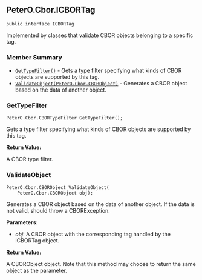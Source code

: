## PeterO.Cbor.ICBORTag

    public interface ICBORTag

Implemented by classes that validate CBOR objects belonging to a specific tag.

### Member Summary
* <code>[GetTypeFilter()](#GetTypeFilter)</code> - Gets a type filter specifying what kinds of CBOR objects are supported by this tag.
* <code>[ValidateObject(PeterO.Cbor.CBORObject)](#ValidateObject_PeterO_Cbor_CBORObject)</code> - Generates a CBOR object based on the data of another object.

<a id="GetTypeFilter"></a>
### GetTypeFilter

    PeterO.Cbor.CBORTypeFilter GetTypeFilter();

Gets a type filter specifying what kinds of CBOR objects are supported by this tag.

<b>Return Value:</b>

A CBOR type filter.

<a id="ValidateObject_PeterO_Cbor_CBORObject"></a>
### ValidateObject

    PeterO.Cbor.CBORObject ValidateObject(
        PeterO.Cbor.CBORObject obj);

Generates a CBOR object based on the data of another object. If the data is not valid, should throw a CBORException.

<b>Parameters:</b>

 * <i>obj</i>: A CBOR object with the corresponding tag handled by the ICBORTag object.

<b>Return Value:</b>

A CBORObject object. Note that this method may choose to return the same object as the parameter.
